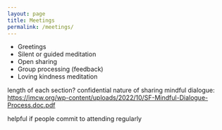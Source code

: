 ```yaml
---
layout: page
title: Meetings
permalink: /meetings/
---
```


* Greetings
* Silent or guided meditation
* Open sharing
* Group processing (feedback)
* Loving kindness meditation

length of each section?
confidential nature of sharing
mindful dialogue: https://imcw.org/wp-content/uploads/2022/10/SF-Mindful-Dialogue-Process.doc.pdf

helpful if people commit to attending regularly
